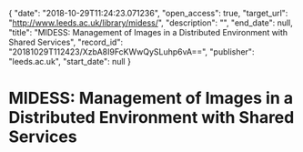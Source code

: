 {
  "date": "2018-10-29T11:24:23.071236", 
  "open_access": true, 
  "target_url": "http://www.leeds.ac.uk/library/midess/", 
  "description": "", 
  "end_date": null, 
  "title": "MIDESS: Management of Images in a Distributed Environment with Shared Services", 
  "record_id": "20181029T112423/XzbA8I9FcKWwQySLuhp6vA==", 
  "publisher": "leeds.ac.uk", 
  "start_date": null
}

# MIDESS: Management of Images in a Distributed Environment with Shared Services


